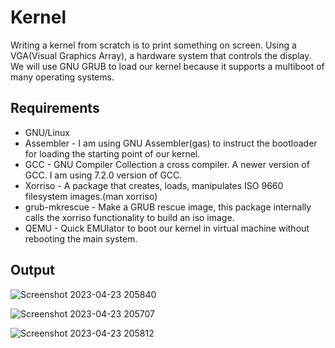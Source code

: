 # Kernel

Writing a kernel from scratch is to print something on screen. Using a VGA(Visual Graphics Array), a hardware system that controls the display. We will use GNU GRUB to load our kernel because it supports a multiboot of many operating systems.

## Requirements
* GNU/Linux
* Assembler - I am using GNU Assembler(gas) to instruct the bootloader for loading the starting point of our kernel.
* GCC - GNU Compiler Collection a cross compiler. A newer version of GCC. I am using 7.2.0 version of GCC.
* Xorriso - A package that creates, loads, manipulates ISO 9660 filesystem images.(man xorriso)
* grub-mkrescue - Make a GRUB rescue image, this package internally calls the xorriso functionality to build an iso image.
* QEMU - Quick EMUlator to boot our kernel in virtual machine without rebooting the main system.

## Output
![Screenshot 2023-04-23 205840](https://user-images.githubusercontent.com/91585064/233848967-e28a36a4-f13c-4696-b5d4-71730a702c03.png)

![Screenshot 2023-04-23 205707](https://user-images.githubusercontent.com/91585064/233848971-6b655f28-ca18-44b5-8893-89b2a9f68011.png)

![Screenshot 2023-04-23 205812](https://user-images.githubusercontent.com/91585064/233848969-b86b562e-b990-494c-ad4d-a086c0a431a7.png) 
